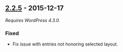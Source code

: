 ## [2.2.5] - 2015-12-17
_Requires WordPress 4.3.0._
### Fixed
- Fix issue with entries not honoring selected layout.

[2.2.5]: https://github.com/studiopress/genesis/compare/2.2.4...2.2.5
